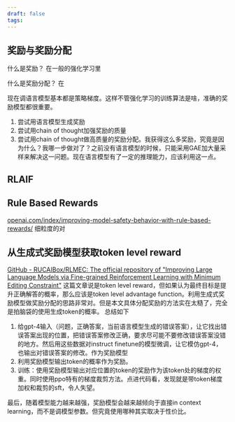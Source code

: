 ```yaml
---
draft: false
tags:
---
```



## 奖励与奖励分配

什么是奖励？
在一般的强化学习里


什么是奖励分配？
在







现在调语言模型基本都是策略梯度。这样不管强化学习的训练算法是啥，准确的奖励模型都很重要。
1. 尝试用语言模型生成奖励
2. 尝试用chain of thought加强奖励的质量
3. 尝试用chain of thought做高质量的奖励分配。我获得这么多奖励，究竟是因为什么？我哪一步做对了？之前没有语言模型的时候，只能采用GAE加大量采样来解决这一问题。现在语言模型有了一定的推理能力，应该利用这一点。

## RLAIF





## Rule Based Rewards

[openai.com/index/improving-model-safety-behavior-with-rule-based-rewards/](https://openai.com/index/improving-model-safety-behavior-with-rule-based-rewards/)
细粒度的对





## 从生成式奖励模型获取token level reward

[GitHub - RUCAIBox/RLMEC: The official repository of "Improving Large Language Models via Fine-grained Reinforcement Learning with Minimum Editing Constraint"](https://github.com/RUCAIBox/RLMEC)
这篇文章说是token level reward，但如果认为最终目标是提升正确解答的概率，那么应该是token level advantage function。利用生成式奖励模型做奖励分配的思路非常对。但是本文具体分配奖励的方法实在太糙了，完全是拍脑袋的使用生成token的概率。
总结如下
1. 给gpt-4输入（问题，正确答案，当前语言模型生成的错误答案），让它找出错误答案出现的位置，把错误答案修改正确，要求尽可能不要修改错误答案没错的地方。然后用这些数据对instruct finetune的模型微调，让它模仿gpt-4，也输出对错误答案的修改。作为奖励模型
2. 利用奖励模型输出token的概率作为奖励。
3. 训练：使用奖励模型输出对应位置的token的奖励作为该token处的梯度的权重。同时使用ppo特有的梯度裁剪方法。点进代码看，发现就是带token梯度加权和裁剪的sft，令人失望。




最后，随着模型能力越来越强，奖励模型会越来越倾向于直接in context learning，而不是调模型参数。但究竟使用哪种其实取决于性价比。